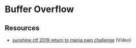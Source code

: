 # Buffer Overflow

## Resources

  * [sunshine ctf 2019 return to mania pwn challenge](https://www.youtube.com/watch?v=OS9228aPXPA) (Video)

